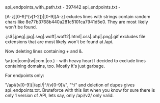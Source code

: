 api_endpoints_with_path.txt - 397442
api_endpoints.txt - 

[A-z][0-9]^(v[1-2])|[0-9][A-z] exludes lines with strings contain random chars like 8e77b3768b440a281c5101ca7941d5e0. They are most likely won't be found.

\.js$|\.jpeg|\.jpg|\.svg|\.woff|\.woff2|\.html|\.css|\.php|\.png|\.gif excludes file extensions that are most likely won't be found at /api.

Now deleting lines containing + and &.

\w\.(co|com|tw|com\.|co\.) - with heavy heart I decided to exclude lines containing domains, too. Mostly it's just garbage.


For endpoints only:

"/api/(v[0-9])|/api/|^/(v[0-9])/", "^/" and deletion of dupes gives api_endpoints.txt. Bruteforce with this list when you know for sure there is only 1 version of API, lets say, only /api/v2/ only valid.
